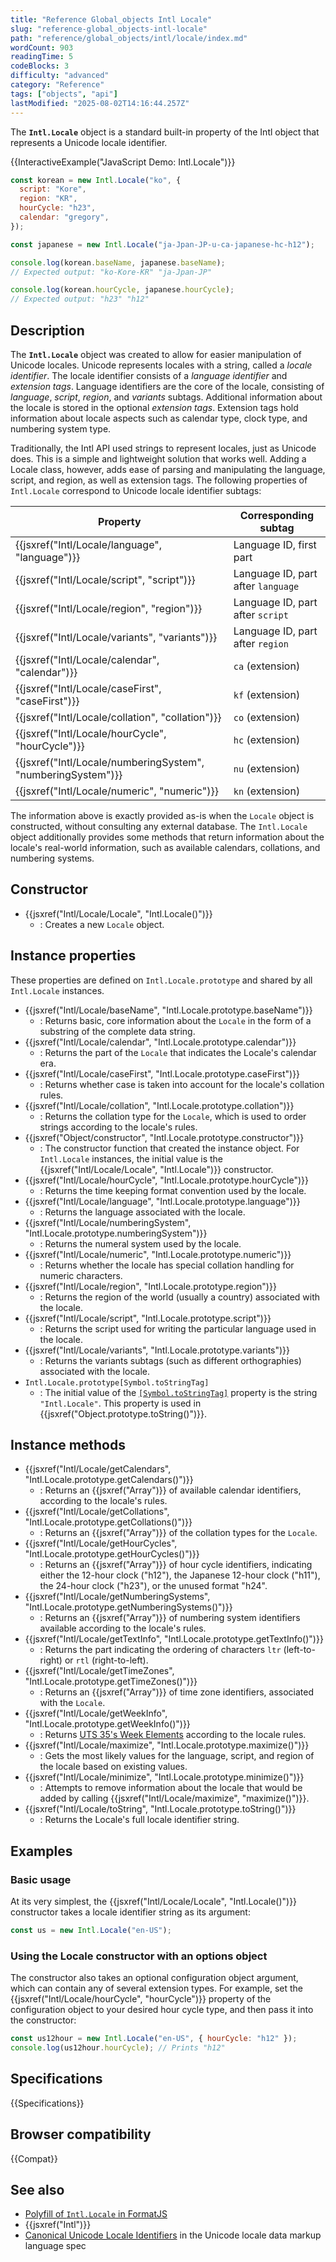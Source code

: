 ```yaml
---
title: "Reference Global_objects Intl Locale"
slug: "reference-global_objects-intl-locale"
path: "reference/global_objects/intl/locale/index.md"
wordCount: 903
readingTime: 5
codeBlocks: 3
difficulty: "advanced"
category: "Reference"
tags: ["objects", "api"]
lastModified: "2025-08-02T14:16:44.257Z"
---
```



The **`Intl.Locale`** object is a standard built-in property of the Intl object that represents a Unicode locale identifier.

{{InteractiveExample("JavaScript Demo: Intl.Locale")}}

```js interactive-example
const korean = new Intl.Locale("ko", {
  script: "Kore",
  region: "KR",
  hourCycle: "h23",
  calendar: "gregory",
});

const japanese = new Intl.Locale("ja-Jpan-JP-u-ca-japanese-hc-h12");

console.log(korean.baseName, japanese.baseName);
// Expected output: "ko-Kore-KR" "ja-Jpan-JP"

console.log(korean.hourCycle, japanese.hourCycle);
// Expected output: "h23" "h12"
```

## Description

The **`Intl.Locale`** object was created to allow for easier manipulation of Unicode locales. Unicode represents locales with a string, called a _locale identifier_. The locale identifier consists of a _language identifier_ and _extension tags_. Language identifiers are the core of the locale, consisting of _language_, _script_, _region_, and _variants_ subtags. Additional information about the locale is stored in the optional _extension tags_. Extension tags hold information about locale aspects such as calendar type, clock type, and numbering system type.

Traditionally, the Intl API used strings to represent locales, just as Unicode does. This is a simple and lightweight solution that works well. Adding a Locale class, however, adds ease of parsing and manipulating the language, script, and region, as well as extension tags. The following properties of `Intl.Locale` correspond to Unicode locale identifier subtags:

| Property                                                     | Corresponding subtag               |
| ------------------------------------------------------------ | ---------------------------------- |
| {{jsxref("Intl/Locale/language", "language")}}               | Language ID, first part            |
| {{jsxref("Intl/Locale/script", "script")}}                   | Language ID, part after `language` |
| {{jsxref("Intl/Locale/region", "region")}}                   | Language ID, part after `script`   |
| {{jsxref("Intl/Locale/variants", "variants")}}               | Language ID, part after `region`   |
| {{jsxref("Intl/Locale/calendar", "calendar")}}               | `ca` (extension)                   |
| {{jsxref("Intl/Locale/caseFirst", "caseFirst")}}             | `kf` (extension)                   |
| {{jsxref("Intl/Locale/collation", "collation")}}             | `co` (extension)                   |
| {{jsxref("Intl/Locale/hourCycle", "hourCycle")}}             | `hc` (extension)                   |
| {{jsxref("Intl/Locale/numberingSystem", "numberingSystem")}} | `nu` (extension)                   |
| {{jsxref("Intl/Locale/numeric", "numeric")}}                 | `kn` (extension)                   |

The information above is exactly provided as-is when the `Locale` object is constructed, without consulting any external database. The `Intl.Locale` object additionally provides some methods that return information about the locale's real-world information, such as available calendars, collations, and numbering systems.

## Constructor

- {{jsxref("Intl/Locale/Locale", "Intl.Locale()")}}
  - : Creates a new `Locale` object.

## Instance properties

These properties are defined on `Intl.Locale.prototype` and shared by all `Intl.Locale` instances.

- {{jsxref("Intl/Locale/baseName", "Intl.Locale.prototype.baseName")}}
  - : Returns basic, core information about the `Locale` in the form of a substring of the complete data string.
- {{jsxref("Intl/Locale/calendar", "Intl.Locale.prototype.calendar")}}
  - : Returns the part of the `Locale` that indicates the Locale's calendar era.
- {{jsxref("Intl/Locale/caseFirst", "Intl.Locale.prototype.caseFirst")}}
  - : Returns whether case is taken into account for the locale's collation rules.
- {{jsxref("Intl/Locale/collation", "Intl.Locale.prototype.collation")}}
  - : Returns the collation type for the `Locale`, which is used to order strings according to the locale's rules.
- {{jsxref("Object/constructor", "Intl.Locale.prototype.constructor")}}
  - : The constructor function that created the instance object. For `Intl.Locale` instances, the initial value is the {{jsxref("Intl/Locale/Locale", "Intl.Locale")}} constructor.
- {{jsxref("Intl/Locale/hourCycle", "Intl.Locale.prototype.hourCycle")}}
  - : Returns the time keeping format convention used by the locale.
- {{jsxref("Intl/Locale/language", "Intl.Locale.prototype.language")}}
  - : Returns the language associated with the locale.
- {{jsxref("Intl/Locale/numberingSystem", "Intl.Locale.prototype.numberingSystem")}}
  - : Returns the numeral system used by the locale.
- {{jsxref("Intl/Locale/numeric", "Intl.Locale.prototype.numeric")}}
  - : Returns whether the locale has special collation handling for numeric characters.
- {{jsxref("Intl/Locale/region", "Intl.Locale.prototype.region")}}
  - : Returns the region of the world (usually a country) associated with the locale.
- {{jsxref("Intl/Locale/script", "Intl.Locale.prototype.script")}}
  - : Returns the script used for writing the particular language used in the locale.
- {{jsxref("Intl/Locale/variants", "Intl.Locale.prototype.variants")}}
  - : Returns the variants subtags (such as different orthographies) associated with the locale.
- `Intl.Locale.prototype[Symbol.toStringTag]`
  - : The initial value of the [`[Symbol.toStringTag]`](/en-US/docs/Web/JavaScript/Reference/Global_Objects/Symbol/toStringTag) property is the string `"Intl.Locale"`. This property is used in {{jsxref("Object.prototype.toString()")}}.

## Instance methods

- {{jsxref("Intl/Locale/getCalendars", "Intl.Locale.prototype.getCalendars()")}}
  - : Returns an {{jsxref("Array")}} of available calendar identifiers, according to the locale's rules.
- {{jsxref("Intl/Locale/getCollations", "Intl.Locale.prototype.getCollations()")}}
  - : Returns an {{jsxref("Array")}} of the collation types for the `Locale`.
- {{jsxref("Intl/Locale/getHourCycles", "Intl.Locale.prototype.getHourCycles()")}}
  - : Returns an {{jsxref("Array")}} of hour cycle identifiers, indicating either the 12-hour clock ("h12"), the Japanese 12-hour clock ("h11"), the 24-hour clock ("h23"), or the unused format "h24".
- {{jsxref("Intl/Locale/getNumberingSystems", "Intl.Locale.prototype.getNumberingSystems()")}}
  - : Returns an {{jsxref("Array")}} of numbering system identifiers available according to the locale's rules.
- {{jsxref("Intl/Locale/getTextInfo", "Intl.Locale.prototype.getTextInfo()")}}
  - : Returns the part indicating the ordering of characters `ltr` (left-to-right) or `rtl` (right-to-left).
- {{jsxref("Intl/Locale/getTimeZones", "Intl.Locale.prototype.getTimeZones()")}}
  - : Returns an {{jsxref("Array")}} of time zone identifiers, associated with the `Locale`.
- {{jsxref("Intl/Locale/getWeekInfo", "Intl.Locale.prototype.getWeekInfo()")}}
  - : Returns [UTS 35's Week Elements](https://www.unicode.org/reports/tr35/tr35-dates.html#Date_Patterns_Week_Elements) according to the locale rules.
- {{jsxref("Intl/Locale/maximize", "Intl.Locale.prototype.maximize()")}}
  - : Gets the most likely values for the language, script, and region of the locale based on existing values.
- {{jsxref("Intl/Locale/minimize", "Intl.Locale.prototype.minimize()")}}
  - : Attempts to remove information about the locale that would be added by calling {{jsxref("Intl/Locale/maximize", "maximize()")}}.
- {{jsxref("Intl/Locale/toString", "Intl.Locale.prototype.toString()")}}
  - : Returns the Locale's full locale identifier string.

## Examples

### Basic usage

At its very simplest, the {{jsxref("Intl/Locale/Locale", "Intl.Locale()")}} constructor takes a locale identifier string as its argument:

```js
const us = new Intl.Locale("en-US");
```

### Using the Locale constructor with an options object

The constructor also takes an optional configuration object argument, which can contain any of several extension types. For example, set the {{jsxref("Intl/Locale/hourCycle", "hourCycle")}} property of the configuration object to your desired hour cycle type, and then pass it into the constructor:

```js
const us12hour = new Intl.Locale("en-US", { hourCycle: "h12" });
console.log(us12hour.hourCycle); // Prints "h12"
```

## Specifications

{{Specifications}}

## Browser compatibility

{{Compat}}

## See also

- [Polyfill of `Intl.Locale` in FormatJS](https://formatjs.github.io/docs/polyfills/intl-locale/)
- {{jsxref("Intl")}}
- [Canonical Unicode Locale Identifiers](https://www.unicode.org/reports/tr35/#Canonical_Unicode_Locale_Identifiers) in the Unicode locale data markup language spec
